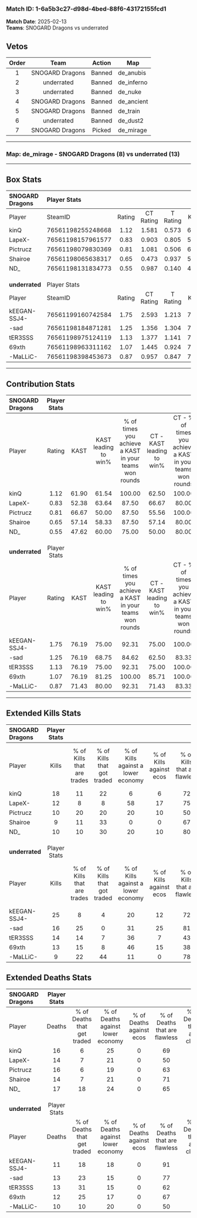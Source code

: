 ### Match ID: 1-6a5b3c27-d98d-4bed-88f6-43172155fcd1  
**Match Date**: 2025-02-13  
**Teams**: SNOGARD Dragons vs underrated  

## Vetos  

| Order | Team | Action | Map |
| :---: | :--: | :----: | --- |
| 1 | SNOGARD Dragons | Banned | de_anubis |
| 2 | underrated | Banned | de_inferno |
| 3 | underrated | Banned | de_nuke |
| 4 | SNOGARD Dragons | Banned | de_ancient |
| 5 | SNOGARD Dragons | Banned | de_train |
| 6 | underrated | Banned | de_dust2 |
| 7 | SNOGARD Dragons | Picked | de_mirage |

---  

### **Map**: de_mirage - SNOGARD Dragons (8) vs underrated (13)  
---  

## Box Stats  

| **SNOGARD Dragons** | Player Stats      |        |           |          |       |       |       |         |        |      |     |
| :- | :- | :-: | :-: | :-: | :-: | :-: | :-: | :-: | :-: | :-: | :-: |
| Player              | SteamID           | Rating | CT Rating | T Rating | KAST  |  ADR  | Kills | Assists | Deaths | K/D  | HS% |
| kinQ                | 76561198255248668 |  1.12  |   1.581   |  0.573   | 61.90 | 83.1  |  18   |    2    |   16   | 1.13 | 55  |
| LapeX-              | 76561198157961577 |  0.83  |   0.903   |  0.805   | 52.38 | 74.4  |  12   |    3    |   14   | 0.86 | 41  |
| Pictrucz            | 76561198079830369 |  0.81  |   1.081   |  0.506   | 66.67 | 69.0  |  10   |    7    |   16   | 0.63 | 60  |
| Shairoe             | 76561198065638317 |  0.65  |   0.473   |  0.937   | 57.14 | 44.8  |   9   |    2    |   14   | 0.64 | 55  |
| ND_                 | 76561198131834773 |  0.55  |   0.987   |  0.140   | 47.62 | 48.1  |  10   |    1    |   17   | 0.59 | 60  |
|                     |                   |        |           |          |       |       |       |         |        |      |     |
|                     |                   |        |           |          |       |       |       |         |        |      |     |
|                     |                   |        |           |          |       |       |       |         |        |      |     |
| **underrated**      | Player Stats      |        |           |          |       |       |       |         |        |      |     |
| Player              | SteamID           | Rating | CT Rating | T Rating | KAST  |  ADR  | Kills | Assists | Deaths | K/D  | HS% |
| kEEGAN-SSJ4-        | 76561199160742584 |  1.75  |   2.593   |  1.213   | 76.19 | 116.5 |  25   |    2    |   11   | 2.27 | 32  |
| -sad                | 76561198184871281 |  1.25  |   1.356   |  1.304   | 76.19 | 85.6  |  16   |    6    |   13   | 1.23 | 56  |
| tER3SSS             | 76561198975124119 |  1.13  |   1.377   |  1.141   | 76.19 | 75.9  |  14   |    5    |   13   | 1.08 | 57  |
| 69xth               | 76561198963311162 |  1.07  |   1.445   |  0.924   | 76.19 | 60.2  |  13   |    6    |   12   | 1.08 | 53  |
| -MaLLiC-            | 76561198398453673 |  0.87  |   0.957   |  0.847   | 71.43 | 49.9  |   9   |    2    |   10   | 0.90 | 88  |
---  

## Contribution Stats  

| **SNOGARD Dragons** | Player Stats |       |                      |                                                        |                           |                                                             |                          |                                                            |
| :- | :-: | :-: | :-: | :-: | :-: | :-: | :-: | :-: |
| Player              |    Rating    | KAST  | KAST leading to win% | % of times you achieve a KAST in your teams won rounds | CT - KAST leading to win% | CT - % of times you achieve a KAST in your teams won rounds | T - KAST leading to win% | T - % of times you achieve a KAST in your teams won rounds |
| kinQ                |     1.12     | 61.90 |        61.54         |                         100.00                         |           62.50           |                           100.00                            |          60.00           |                           100.00                           |
| LapeX-              |     0.83     | 52.38 |        63.64         |                         87.50                          |           66.67           |                            80.00                            |          60.00           |                           100.00                           |
| Pictrucz            |     0.81     | 66.67 |        50.00         |                         87.50                          |           55.56           |                           100.00                            |          40.00           |                           66.67                            |
| Shairoe             |     0.65     | 57.14 |        58.33         |                         87.50                          |           57.14           |                            80.00                            |          60.00           |                           100.00                           |
| ND_                 |     0.55     | 47.62 |        60.00         |                         75.00                          |           50.00           |                            80.00                            |          100.00          |                           66.67                            |
|                     |              |       |                      |                                                        |                           |                                                             |                          |                                                            |
|                     |              |       |                      |                                                        |                           |                                                             |                          |                                                            |
|                     |              |       |                      |                                                        |                           |                                                             |                          |                                                            |
| **underrated**      | Player Stats |       |                      |                                                        |                           |                                                             |                          |                                                            |
| Player              |    Rating    | KAST  | KAST leading to win% | % of times you achieve a KAST in your teams won rounds | CT - KAST leading to win% | CT - % of times you achieve a KAST in your teams won rounds | T - KAST leading to win% | T - % of times you achieve a KAST in your teams won rounds |
| kEEGAN-SSJ4-        |     1.75     | 76.19 |        75.00         |                         92.31                          |           75.00           |                           100.00                            |          75.00           |                           85.71                            |
| -sad                |     1.25     | 76.19 |        68.75         |                         84.62                          |           62.50           |                            83.33                            |          75.00           |                           85.71                            |
| tER3SSS             |     1.13     | 76.19 |        75.00         |                         92.31                          |           75.00           |                           100.00                            |          75.00           |                           85.71                            |
| 69xth               |     1.07     | 76.19 |        81.25         |                         100.00                         |           85.71           |                           100.00                            |          77.78           |                           100.00                           |
| -MaLLiC-            |     0.87     | 71.43 |        80.00         |                         92.31                          |           71.43           |                            83.33                            |          87.50           |                           100.00                           |
---  

## Extended Kills Stats  

| **SNOGARD Dragons** | Player Stats |                            |                            |                                    |                         |                              |                                 |                                       |                    |           |
| :- | :-: | :-: | :-: | :-: | :-: | :-: | :-: | :-: | :-: | :-: |
| Player              |    Kills     | % of Kills that are trades | % of Kills that got traded | % of Kills against a lower economy | % of Kills against ecos | % of Kills that are flawless | % of Kills that are close duels | % of Kills that are assisted by flash | Pistol Round Kills | AWP Kills |
| kinQ                |      18      |             11             |             22             |                 6                  |            6            |              72              |                6                |                   0                   |         1          |     0     |
| LapeX-              |      12      |             8              |             8              |                 58                 |           17            |              75              |                0                |                   0                   |         0          |     1     |
| Pictrucz            |      10      |             20             |             20             |                 20                 |           10            |              50              |                0                |                   0                   |         2          |     0     |
| Shairoe             |      9       |             11             |             33             |                 0                  |            0            |              67              |               11                |                   0                   |         1          |     0     |
| ND_                 |      10      |             10             |             30             |                 20                 |           10            |              80              |               10                |                   0                   |         3          |     0     |
|                     |              |                            |                            |                                    |                         |                              |                                 |                                       |                    |           |
|                     |              |                            |                            |                                    |                         |                              |                                 |                                       |                    |           |
|                     |              |                            |                            |                                    |                         |                              |                                 |                                       |                    |           |
| **underrated**      | Player Stats |                            |                            |                                    |                         |                              |                                 |                                       |                    |           |
| Player              |    Kills     | % of Kills that are trades | % of Kills that got traded | % of Kills against a lower economy | % of Kills against ecos | % of Kills that are flawless | % of Kills that are close duels | % of Kills that are assisted by flash | Pistol Round Kills | AWP Kills |
| kEEGAN-SSJ4-        |      25      |             8              |             4              |                 20                 |           12            |              72              |                0                |                   0                   |         5          |    15     |
| -sad                |      16      |             25             |             0              |                 31                 |           25            |              81              |                0                |                   0                   |         1          |     0     |
| tER3SSS             |      14      |             14             |             7              |                 36                 |            7            |              43              |                7                |                  14                   |         0          |     0     |
| 69xth               |      13      |             15             |             8              |                 46                 |           15            |              38              |                0                |                   0                   |         0          |     0     |
| -MaLLiC-            |      9       |             22             |             44             |                 11                 |            0            |              78              |                0                |                   0                   |         1          |     0     |
## Extended Deaths Stats  

| **SNOGARD Dragons** | Player Stats |                             |                                   |                          |                               |                            |                           |               |
| :- | :-: | :-: | :-: | :-: | :-: | :-: | :-: | :-: |
| Player              |    Deaths    | % of Deaths that get traded | % of Deaths against lower economy | % of Deaths against ecos | % of Deaths that are flawless | % of Deaths that are close | % of Deaths while blinded | Deaths to AWP |
| kinQ                |      16      |              6              |                25                 |            0             |              69               |             0              |             6             |       3       |
| LapeX-              |      14      |              7              |                21                 |            0             |              50               |             0              |             0             |       7       |
| Pictrucz            |      16      |              6              |                19                 |            0             |              63               |             6              |             0             |       2       |
| Shairoe             |      14      |              7              |                21                 |            0             |              71               |             0              |             7             |       2       |
| ND_                 |      17      |             18              |                24                 |            0             |              65               |             0              |             0             |       1       |
|                     |              |                             |                                   |                          |                               |                            |                           |               |
|                     |              |                             |                                   |                          |                               |                            |                           |               |
|                     |              |                             |                                   |                          |                               |                            |                           |               |
| **underrated**      | Player Stats |                             |                                   |                          |                               |                            |                           |               |
| Player              |    Deaths    | % of Deaths that get traded | % of Deaths against lower economy | % of Deaths against ecos | % of Deaths that are flawless | % of Deaths that are close | % of Deaths while blinded | Deaths to AWP |
| kEEGAN-SSJ4-        |      11      |             18              |                18                 |            0             |              91               |             9              |             0             |       1       |
| -sad                |      13      |             23              |                15                 |            0             |              77               |             8              |             0             |       0       |
| tER3SSS             |      13      |             31              |                15                 |            0             |              62               |             0              |             0             |       0       |
| 69xth               |      12      |             25              |                17                 |            0             |              67               |             8              |             0             |       0       |
| -MaLLiC-            |      10      |             10              |                20                 |            0             |              50               |             0              |             0             |       0       |
